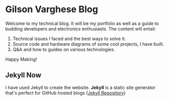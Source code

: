 # Gilson Varghese Blog
Welcome to my technical blog. It will be my portfolio as well as a guide to budding developers and electronics enthusiasts. The content will entail:
1. Technical issues I faced and the best ways to solve it.
2. Source code and hardware diagrams of some cool projects, I have built.
3. Q&A and how to guides on various technologies.

Happy Making!

## Jekyll Now
I have used Jekyll to create the website. 
**Jekyll** is a static site generator that's perfect for GitHub hosted blogs ([Jekyll Repository](https://github.com/jekyll/jekyll))


